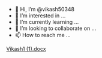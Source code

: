 - 👋 Hi, I’m @vikash50348
- 👀 I’m interested in ...
- 🌱 I’m currently learning ...
- 💞️ I’m looking to collaborate on ...
- 📫 How to reach me ...

<!---
vikash50348/vikash50348 is a ✨ special ✨ repository because its `README.md` (this file) appears on your GitHub profile.
You can click the Preview link to take a look at your changes.
--->
[Vikash1 (1).docx](https://github.com/vikash50348/vikash50348/files/13779357/Vikash1.1.docx)
